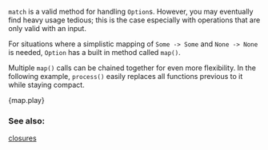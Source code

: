 `match` is a valid method for handling `Option`s. However, you may eventually
find heavy usage tedious; this is the case especially with operations that
are only valid with an input.

For situations where a simplistic mapping of `Some -> Some` and 
`None -> None` is needed, `Option` has a built in method called `map()`.

Multiple `map()` calls can be chained together for even more flexibility.
In the following example, `process()` easily replaces all functions previous
to it while staying compact.

{map.play}

### See also:

[closures][closures]

[closures]: /fn/closures.html
